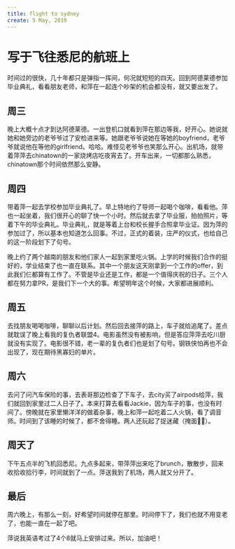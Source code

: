 ```yaml
---
title: flight to sydney
create: 5 May, 2019
---
```

# 写于飞往悉尼的航班上
时间过的很快，几十年都只是弹指一挥间，何况就短短的四天。回到阿德莱德参加毕业典礼，看看朋友老师，和萍在一起连个吵架的机会都没有，就又要出发了。

## 周三
晚上大概十点才到达阿德莱德。一出登机口就看到萍在那边等我，好开心。她说就她和她旁边的老爷爷过了安检进来等。她跟老爷爷说她在等她的boyfriend，老爷爷就说他在等他的girlfriend。哈哈。难怪见老爷爷也笑那么开心。出机场，就带着萍萍去chinatown的一家烧烤店吃夜宵去了。开车出来，一切都那么熟悉，chinatown那个时间依然那么安静。

## 周四
带着萍一起去学校参加毕业典礼了。早上特地约了导师一起喝个咖啡，看看他。萍也一起坐着，我们很开心的聊了快一个小时。然后就去拿了毕业服，拍拍照片，等着下午的毕业典礼。毕业典礼，就是等着上台和校长握手合照拿毕业证。因为萍的参加过了，所以基本也知道怎么回事。不过，正式的着装，庄严的仪式，也给自己的这一阶段划下了句号。

晚上约了两个越南的朋友和他们家人一起到家里吃火锅。上学的时候我们合作的挺好的，学业结束了也一直在联系。其中一个朋友这天刚拿到一个工作的offer，到此我们仨都算有工作了。不管是毕业还是工作，都是一个值得庆祝的日子。三个人都在努力拿PR，是我们下一个大的事。希望明年这个时候，大家都进展顺利。

## 周五
去找朋友喝喝咖啡，聊聊以后计划。然后回去接萍的路上，车子就给追尾了。差点就耽误了晚上看我的复仇者联盟4。电影虽然没有被影响，但是答应萍萍去吃川厨就没有实现了。电影很不错，老一辈的复仇者们也是划了句号。钢铁侠怕再也不会出现了，现在期待黑寡妇的单片。

## 周六
去问了问汽车保险的事，去表哥那边检查了下车子，去city买了airpods给萍，我们就回到家里过二人日子了。本来打算去看看Jackie，因为车子的事，也没有时间了。傍晚就在家里懒洋洋的做着杂事，晚上和萍一起吃着二人火锅，看了调音师。时间到了该睡的时候了，都不舍得睡。两人还玩起了捉迷藏（掩面🤦‍♂️）。

## 周天了
下午五点半的飞机回悉尼。九点多起来，带萍萍出来吃了brunch，散散步，回来收拾收拾行李，时间就到了一点。萍送我到了机场，两人就又分开了。

## 最后
周六晚上，有那么一刻，好希望时间就停在那里。时间停下了，我们也就不用变老了，也能一直在一起了吧。

萍说我英语考过了4个8就马上安排过来。所以，加油吧！
